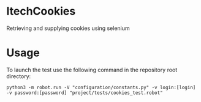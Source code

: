 # ItechCookies
Retrieving and supplying cookies using selenium


# Usage
To launch the test use the following command in the repository root directory:
```commandline
python3 -m robot.run -V "configuration/constants.py" -v login:[login] -v password:[password] "project/tests/cookies_test.robot"
```